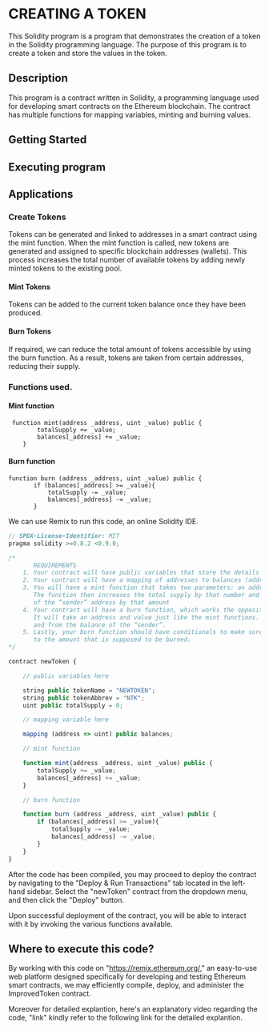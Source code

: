 # CREATING A TOKEN

This Solidity program is a program that demonstrates the creation of a token in the Solidity programming language. The purpose of this program is to create a token and store the values in the token.

## Description

This program is a contract written in Solidity, a programming language used for developing smart contracts on the Ethereum blockchain. The contract has multiple functions for mapping variables, minting and burning values.

## Getting Started

## Executing program

## Applications
### Create Tokens
Tokens can be generated and linked to addresses in a smart contract using the mint function. When the mint function is called, new tokens are generated and assigned to specific blockchain addresses (wallets). This process increases the total number of available tokens by adding newly minted tokens to the existing pool.

#### Mint Tokens
Tokens can be added to the current token balance once they have been produced.

#### Burn Tokens
If required, we can reduce the total amount of tokens accessible by using the burn function. As a result, tokens are taken from certain addresses, reducing their supply.

### Functions used.
#### Mint function
```
 function mint(address _address, uint _value) public {
        totalSupply += _value;
        balances[_address] += _value;
    }
```
#### Burn function
 ```
function burn (address _address, uint _value) public {
        if (balances[_address] >= _value){
            totalSupply -= _value;
            balances[_address] -= _value;
        }
```
We can use Remix to run this code, an online Solidity IDE.

```javascript
// SPDX-License-Identifier: MIT
pragma solidity >=0.8.2 <0.9.0;

/*
       REQUIREMENTS
    1. Your contract will have public variables that store the details about your coin (Token Name, Token Abbrv., Total Supply)
    2. Your contract will have a mapping of addresses to balances (address => uint)
    3. You will have a mint function that takes two parameters: an address and a value. 
       The function then increases the total supply by that number and increases the balance 
       of the “sender” address by that amount
    4. Your contract will have a burn function, which works the opposite of the mint function, as it will destroy tokens. 
       It will take an address and value just like the mint functions. It will then deduct the value from the total supply 
       and from the balance of the “sender”.
    5. Lastly, your burn function should have conditionals to make sure the balance of "sender" is greater than or equal 
       to the amount that is supposed to be burned.
*/

contract newToken {

    // public variables here

    string public tokenName = "NEWTOKEN";
    string public tokenAbbrev = "NTK";
    uint public totalSupply = 0;

    // mapping variable here

    mapping (address => uint) public balances;

    // mint function

    function mint(address _address, uint _value) public {
        totalSupply += _value;
        balances[_address] += _value;
    }

    // burn function

    function burn (address _address, uint _value) public {
        if (balances[_address] >= _value){
            totalSupply -= _value;
            balances[_address] -= _value;
        }
    }
}

```

After the code has been compiled, you may proceed to deploy the contract by navigating to the "Deploy & Run Transactions" tab located in the left-hand sidebar. Select the "newToken" contract from the dropdown menu, and then click the "Deploy" button.

Upon successful deployment of the contract, you will be able to interact with it by invoking the various functions available.

## Where to execute this code?
By working with this code on "https://remix.ethereum.org/," an easy-to-use web platform designed specifically for developing and testing Ethereum smart contracts, we may efficiently compile, deploy, and administer the ImprovedToken contract.

Moreover for detailed explantion, here's an explanatory video regarding the code, "link" kindly refer to the following link for the detailed explantion.

